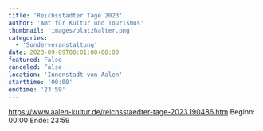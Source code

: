 ```yaml
---
title: 'Reichsstädter Tage 2023'
author: 'Amt für Kultur und Tourismus'
thumbnail: 'images/platzhalter.png'
categories:
  - 'Sonderveranstaltung'
date: 2023-09-09T00:01:00+00:00
featured: False
canceled: False
location: 'Innenstadt von Aalen'
starttime: '00:00'
endtime: '23:59'
---
```

https://www.aalen-kultur.de/reichsstaedter-tage-2023.190486.htm
Beginn: 00:00
 Ende: 23:59